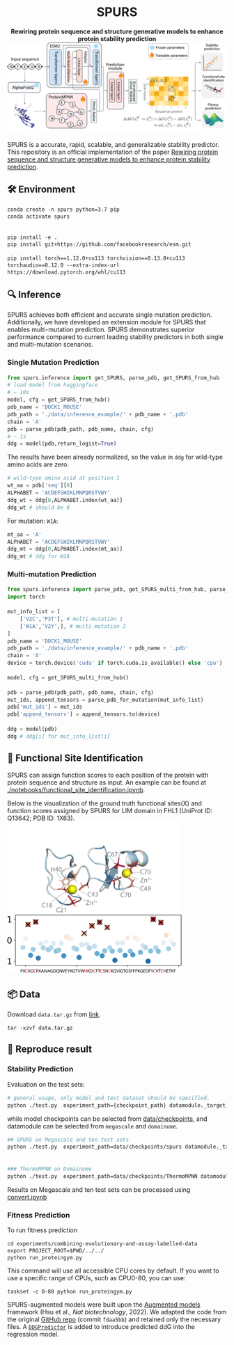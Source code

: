 # <div align="center">SPURS</div>
<div align="center">
  <strong>Rewiring protein sequence and structure generative models to enhance protein stability prediction</strong>
</div>

<div align="center">
  <img src="figs/fig1.png" alt="SPURS Model Architecture" width="600"/>
</div>

SPURS is a accurate, rapid, scalable, and generalizable stability predictor. This repository is an official implementation of the paper [Rewiring protein sequence and structure generative models to enhance protein stability prediction](https://www.biorxiv.org/content/10.1101/2025.02.13.638154v1).

## 🛠️ Environment

```shell
conda create -n spurs python=3.7 pip
conda activate spurs


pip install -e .
pip install git+https://github.com/facebookresearch/esm.git

pip install torch==1.12.0+cu113 torchvision==0.13.0+cu113 torchaudio==0.12.0 --extra-index-url https://download.pytorch.org/whl/cu113
```

## 🔍 Inference
SPURS achieves both efficient and accurate single mutation prediction. Additionally, we have developed an extension module for SPURS that enables multi-mutation prediction. SPURS demonstrates superior performance compared to current leading stability predictors in both single and multi-mutation scenarios.

### Single Mutation Prediction
```python
from spurs.inference import get_SPURS, parse_pdb, get_SPURS_from_hub
# load model from huggingface
# ~ 10s
model, cfg = get_SPURS_from_hub()
pdb_name = 'DOCK1_MOUSE'
pdb_path = './data/inference_example/' + pdb_name + '.pdb'
chain = 'A'
pdb = parse_pdb(pdb_path, pdb_name, chain, cfg)
# ~ 1s
ddg = model(pdb,return_logist=True)
```
The results have been already normalized, so the value in `ddg` for wild-type amino acids are zero.
```python
# wild-type amino acid at position 1
wt_aa = pdb['seq'][0]
ALPHABET = 'ACDEFGHIKLMNPQRSTVWY'
ddg_wt = ddg[0,ALPHABET.index(wt_aa)]
ddg_wt # should be 0
```

For mutation: `W1A`:
```python
mt_aa = 'A'
ALPHABET = 'ACDEFGHIKLMNPQRSTVWY'
ddg_mt = ddg[0,ALPHABET.index(mt_aa)]
ddg_mt # ddg for W1A
```

### Multi-mutation Prediction
```python
from spurs.inference import parse_pdb, get_SPURS_multi_from_hub, parse_pdb_for_mutation
import torch

mut_info_list = [
    ['V2C','P3T'], # multi-mutation 1
    ['W1A','V2Y',], # multi-mutation 2
]
pdb_name = 'DOCK1_MOUSE'
pdb_path = './data/inference_example/' + pdb_name + '.pdb'
chain = 'A'
device = torch.device('cuda' if torch.cuda.is_available() else 'cpu')

model, cfg = get_SPURS_multi_from_hub()

pdb = parse_pdb(pdb_path, pdb_name, chain, cfg)
mut_ids, append_tensors = parse_pdb_for_mutation(mut_info_list)
pdb['mut_ids'] = mut_ids
pdb['append_tensors'] = append_tensors.to(device)

ddg = model(pdb)
ddg # ddg[i] for mut_info_list[i]
```

## 🎯 Functional Site Identification
SPURS can assign function scores to each position of the protein with protein sequence and structure as input. An example can be found at [./notebooks/functional_site_identification.ipynb](./notebooks/functional_site_identification.ipynb).

Below is the visualization of the ground truth functional sites(X) and function scores assigned by SPURS for LIM domain in FHL1 (UniProt ID: Q13642; PDB ID: 1X63).
<img src="figs/slides_function_score.png" width="400"/>


## 📦 Data
Download `data.tar.gz` from [link](https://www.dropbox.com/scl/fi/uo4e6lvptyy9df5xfulsc/data.tar.gz?rlkey=voi6fxu6ojbzwdk67jlooy8kb&st=4iinnpbc&dl=0).
```shell
tar -xzvf data.tar.gz
```

## 🔄 Reproduce result
### Stability Prediction
Evaluation on the test sets:


```bash
# general usage, only model and test dataset should be specified.
python ./test.py  experiment_path={checkpoint_path} datamodule._target_={dataset_name} data_split=test ckpt_path=best.ckpt mode=predict 
```
while model checkpoints can be selected from [data/checkpoints](./data/checkpoints), and datamodule can be selected from `megascale` and `domainome`.
```bash
## SPURS on Megascale and ten test sets
python ./test.py  experiment_path=data/checkpoints/spurs datamodule._target_=megascale data_split=test ckpt_path=best.ckpt mode=predict 


### ThermoMPNN on Domainome
python ./test.py  experiment_path=data/checkpoints/ThermoMPNN datamodule._target_=domainome data_split=test ckpt_path=best.ckpt mode=predict 
```


Results on Megascale and ten test sets can be processed using [convert.ipynb](./notebooks/convert.ipynb)

### Fitness Prediction

<!-- First change the line 13 of `${CONDA_PREFIX}/lib/python3.7/site-packages/skopt/__init__.py`
```python
from importlib.metadata import version, PackageNotFoundError
```
to 
```python
from importlib_metadata import version, PackageNotFoundError
``` -->



To run fitness prediction
```shell
cd experiments/combining-evolutionary-and-assay-labelled-data
export PROJECT_ROOT=$PWD/../../
python run_proteingym.py
```
This command will use all accessible CPU cores by default. If you want to use a specific range of CPUs, such as CPU0-80, you can use:
```shell
taskset -c 0-80 python run_proteingym.py
```

SPURS-augmented models were built upon the [Augmented models](https://www.nature.com/articles/s41587-021-01146-5) framework (Hsu et al., *Nat biotechnology*, 2022). We adapted the code from the original [GitHub repo](https://github.com/chloechsu/combining-evolutionary-and-assay-labelled-data) (commit `fdaa5bb`) and retained only the necessary files. A [`DDGPredictor`](https://github.com/li-ziang/psnet-release/blob/main/combining-evolutionary-and-assay-labelled-data/src/predictors/esm_predictors.py#L14) is added to introduce predicted ddG into the regression model.



